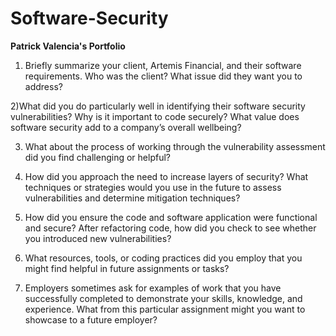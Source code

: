 # Software-Security
**Patrick Valencia's Portfolio**

1) Briefly summarize your client, Artemis Financial, and their software requirements. Who was the client? What issue did they want you to address?
    
2)What did you do particularly well in identifying their software security vulnerabilities? Why is it important to code securely? What value does software security add to a company’s overall wellbeing?

3) What about the process of working through the vulnerability assessment did you find challenging or helpful?

4) How did you approach the need to increase layers of security? What techniques or strategies would you use in the future to assess vulnerabilities and determine mitigation techniques?

5) How did you ensure the code and software application were functional and secure? After refactoring code, how did you check to see whether you introduced new vulnerabilities?

6) What resources, tools, or coding practices did you employ that you might find helpful in future assignments or tasks?

7) Employers sometimes ask for examples of work that you have successfully completed to demonstrate your skills, knowledge, and experience. What from this particular assignment might you want to showcase to a future employer?
